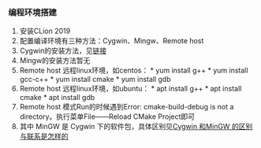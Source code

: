 ### 编程环境搭建

1. 安装CLion 2019
1. 配置编译环境有三种方法：Cygwin、Mingw、Remote host
  1. Cygwin的安装方法，见[链接](https://www.cnblogs.com/grey-wolf/p/12637730.html)
  1. Mingw的安装方法暂无
  1. Remote host 远程linux环境，如centos：
    * yum install g++
    * yum install gcc-c++
    * yum install cmake
    * yum install gdb
  1. Remote host 远程linux环境，如ubuntu：
    * apt install g++
    * apt install cmake
    * apt install gdb
  1. Remote host 模式Run的时候遇到Error: cmake-build-debug is not a directory。执行菜单File——Reload CMake Project即可
1. 其中 MinGW 是 Cygwin 下的软件包，具体区别见[Cygwin 和MinGW 的区别与联系是怎样的](https://www.zhihu.com/question/22137175/answer/80239625)




